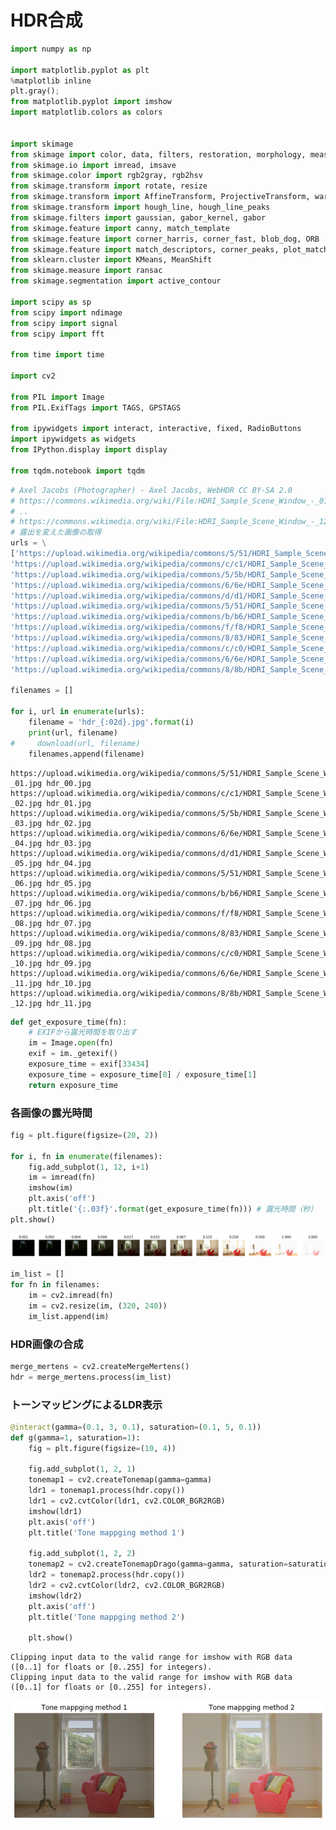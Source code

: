 # HDR合成

```python
import numpy as np

import matplotlib.pyplot as plt
%matplotlib inline
plt.gray();
from matplotlib.pyplot import imshow
import matplotlib.colors as colors


import skimage
from skimage import color, data, filters, restoration, morphology, measure, segmentation
from skimage.io import imread, imsave
from skimage.color import rgb2gray, rgb2hsv
from skimage.transform import rotate, resize
from skimage.transform import AffineTransform, ProjectiveTransform, warp 
from skimage.transform import hough_line, hough_line_peaks
from skimage.filters import gaussian, gabor_kernel, gabor
from skimage.feature import canny, match_template
from skimage.feature import corner_harris, corner_fast, blob_dog, ORB
from skimage.feature import match_descriptors, corner_peaks, plot_matches, corner_subpix
from sklearn.cluster import KMeans, MeanShift
from skimage.measure import ransac
from skimage.segmentation import active_contour

import scipy as sp
from scipy import ndimage
from scipy import signal
from scipy import fft

from time import time

import cv2

from PIL import Image
from PIL.ExifTags import TAGS, GPSTAGS

from ipywidgets import interact, interactive, fixed, RadioButtons
import ipywidgets as widgets
from IPython.display import display

from tqdm.notebook import tqdm
```


```python
# Axel Jacobs (Photographer) - Axel Jacobs, WebHDR CC BY-SA 2.0
# https://commons.wikimedia.org/wiki/File:HDRI_Sample_Scene_Window_-_01.jpg
# ..
# https://commons.wikimedia.org/wiki/File:HDRI_Sample_Scene_Window_-_12.jpg
# 露出を変えた画像の取得
urls = \
['https://upload.wikimedia.org/wikipedia/commons/5/51/HDRI_Sample_Scene_Window_-_01.jpg',
'https://upload.wikimedia.org/wikipedia/commons/c/c1/HDRI_Sample_Scene_Window_-_02.jpg',
'https://upload.wikimedia.org/wikipedia/commons/5/5b/HDRI_Sample_Scene_Window_-_03.jpg',
'https://upload.wikimedia.org/wikipedia/commons/6/6e/HDRI_Sample_Scene_Window_-_04.jpg',
'https://upload.wikimedia.org/wikipedia/commons/d/d1/HDRI_Sample_Scene_Window_-_05.jpg',
'https://upload.wikimedia.org/wikipedia/commons/5/51/HDRI_Sample_Scene_Window_-_06.jpg',
'https://upload.wikimedia.org/wikipedia/commons/b/b6/HDRI_Sample_Scene_Window_-_07.jpg',
'https://upload.wikimedia.org/wikipedia/commons/f/f8/HDRI_Sample_Scene_Window_-_08.jpg',
'https://upload.wikimedia.org/wikipedia/commons/8/83/HDRI_Sample_Scene_Window_-_09.jpg',
'https://upload.wikimedia.org/wikipedia/commons/c/c0/HDRI_Sample_Scene_Window_-_10.jpg',
'https://upload.wikimedia.org/wikipedia/commons/6/6e/HDRI_Sample_Scene_Window_-_11.jpg',
'https://upload.wikimedia.org/wikipedia/commons/8/8b/HDRI_Sample_Scene_Window_-_12.jpg']

filenames = []

for i, url in enumerate(urls):
    filename = 'hdr_{:02d}.jpg'.format(i)
    print(url, filename)
#     download(url, filename)
    filenames.append(filename)
```

    https://upload.wikimedia.org/wikipedia/commons/5/51/HDRI_Sample_Scene_Window_-_01.jpg hdr_00.jpg
    https://upload.wikimedia.org/wikipedia/commons/c/c1/HDRI_Sample_Scene_Window_-_02.jpg hdr_01.jpg
    https://upload.wikimedia.org/wikipedia/commons/5/5b/HDRI_Sample_Scene_Window_-_03.jpg hdr_02.jpg
    https://upload.wikimedia.org/wikipedia/commons/6/6e/HDRI_Sample_Scene_Window_-_04.jpg hdr_03.jpg
    https://upload.wikimedia.org/wikipedia/commons/d/d1/HDRI_Sample_Scene_Window_-_05.jpg hdr_04.jpg
    https://upload.wikimedia.org/wikipedia/commons/5/51/HDRI_Sample_Scene_Window_-_06.jpg hdr_05.jpg
    https://upload.wikimedia.org/wikipedia/commons/b/b6/HDRI_Sample_Scene_Window_-_07.jpg hdr_06.jpg
    https://upload.wikimedia.org/wikipedia/commons/f/f8/HDRI_Sample_Scene_Window_-_08.jpg hdr_07.jpg
    https://upload.wikimedia.org/wikipedia/commons/8/83/HDRI_Sample_Scene_Window_-_09.jpg hdr_08.jpg
    https://upload.wikimedia.org/wikipedia/commons/c/c0/HDRI_Sample_Scene_Window_-_10.jpg hdr_09.jpg
    https://upload.wikimedia.org/wikipedia/commons/6/6e/HDRI_Sample_Scene_Window_-_11.jpg hdr_10.jpg
    https://upload.wikimedia.org/wikipedia/commons/8/8b/HDRI_Sample_Scene_Window_-_12.jpg hdr_11.jpg



```python
def get_exposure_time(fn):
    # EXIFから露光時間を取り出す
    im = Image.open(fn)
    exif = im._getexif()
    exposure_time = exif[33434]
    exposure_time = exposure_time[0] / exposure_time[1]
    return exposure_time
```

### 各画像の露光時間


```python
fig = plt.figure(figsize=(20, 2))

for i, fn in enumerate(filenames):
    fig.add_subplot(1, 12, i+1)
    im = imread(fn)
    imshow(im)
    plt.axis('off')
    plt.title('{:.03f}'.format(get_exposure_time(fn))) # 露光時間（秒）
plt.show()
```


![png](output_8_0.png)



```python
im_list = []
for fn in filenames:
    im = cv2.imread(fn)
    im = cv2.resize(im, (320, 240))
    im_list.append(im)
```

### HDR画像の合成


```python
merge_mertens = cv2.createMergeMertens()
hdr = merge_mertens.process(im_list)
```

### トーンマッピングによるLDR表示


```python
@interact(gamma=(0.1, 3, 0.1), saturation=(0.1, 5, 0.1))
def g(gamma=1, saturation=1):
    fig = plt.figure(figsize=(10, 4))

    fig.add_subplot(1, 2, 1)
    tonemap1 = cv2.createTonemap(gamma=gamma)
    ldr1 = tonemap1.process(hdr.copy())
    ldr1 = cv2.cvtColor(ldr1, cv2.COLOR_BGR2RGB)
    imshow(ldr1)
    plt.axis('off')
    plt.title('Tone mappging method 1')

    fig.add_subplot(1, 2, 2)
    tonemap2 = cv2.createTonemapDrago(gamma=gamma, saturation=saturation)
    ldr2 = tonemap2.process(hdr.copy())
    ldr2 = cv2.cvtColor(ldr2, cv2.COLOR_BGR2RGB)
    imshow(ldr2)
    plt.axis('off')
    plt.title('Tone mappging method 2')
    
    plt.show()
```

    Clipping input data to the valid range for imshow with RGB data ([0..1] for floats or [0..255] for integers).
    Clipping input data to the valid range for imshow with RGB data ([0..1] for floats or [0..255] for integers).



![png](output_13_1.png)

